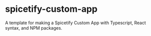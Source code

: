 # spicetify-custom-app
A template for making a Spicetify Custom App with Typescript, React syntax, and NPM packages.
